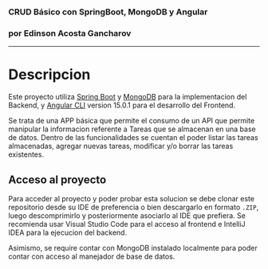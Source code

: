 ### CRUD Básico con SpringBoot, MongoDB y Angular
### por Edinson Acosta Gancharov
<hr> 
 
# Descripcion

Este proyecto utiliza [Spring Boot](https://spring.io/projects/spring-boot) y [MongoDB](https://www.mongodb.com/) para la implementacion del Backend, y [Angular CLI](https://github.com/angular/angular-cli) version 15.0.1 para el desarrollo del Frontend.

Se trata de una APP básica que permite el consumo de un API que permite manipular la informacion referente a Tareas que se almacenan en una base de datos. Dentro de las funcionalidades se cuentan el poder listar las tareas almacenadas, agregar nuevas tareas, modificar y/o borrar las tareas existentes.

## Acceso al proyecto

Para acceder al proyecto y poder probar esta solucion se debe clonar este repositorio desde su IDE de preferencia o bien descargarlo en formato `.ZIP`, luego descomprimirlo y posteriormente asociarlo al IDE que prefiera. Se recomienda usar Visual Studio Code para el acceso al frontend e IntelliJ IDEA para la ejecucion del backend.

Asimismo, se require contar con MongoDB instalado localmente para poder contar con acceso al manejador de base de datos.
